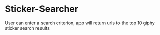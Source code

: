 # Sticker-Searcher
User can enter a search criterion, app will return urls to the top 10 giphy sticker search results 
